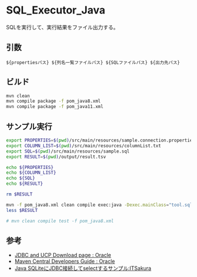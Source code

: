 # SQL_Executor_Java
SQLを実行して、実行結果をファイル出力する。

## 引数

```
${propertiesパス} ${列名一覧ファイルパス} ${SQLファイルパス} ${出力先パス}
```

## ビルド

``` bash
mvn clean 
mvn compile package -f pom_java8.xml
mvn compile package -f pom_java11.xml
```

## サンプル実行

``` bash
export PROPERTIES=$(pwd)/src/main/resources/sample.connection.properties
export COLUMN_LIST=$(pwd)/src/main/resources/columnList.txt
export SQL=$(pwd)/src/main/resources/sample.sql
export RESULT=$(pwd)/output/result.tsv

echo ${PROPERTIES}
echo ${COLUMN_LIST}
echo ${SQL}
echo ${RESULT}

rm $RESULT

mvn -f pom_java8.xml clean compile exec:java -Dexec.mainClass="tool.sqlexecutor.App" -Dexec.args="'${PROPERTIES}' '${COLUMN_LIST}' '${SQL}' '${RESULT}'"
less $RESULT

# mvn clean compile test -f pom_java8.xml

```

## 参考

- [JDBC and UCP Download page : Oracle](https://sampleuser0001.github.io/cloud9_note/Java/Java.html)
- [Maven Central Developers Guide : Oracle](https://www.oracle.com/database/technologies/maven-central-guide.html)
- [Java SQLiteにJDBC接続してselectするサンプル:ITSakura](https://itsakura.com/java-sqlite-select)
